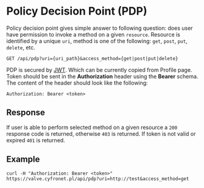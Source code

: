 # Policy Decision Point (PDP)

Policy decision point gives simple answer to following question: does user have
permission to invoke a method on a given `resource`. Resource is identified by
a unique `uri`, method is one of the following: `get`, `post`, `put`, `delete`, etc.

```
GET /api/pdp?uri={uri_path}&access_method={get|post|put|delete}
```

PDP is secured by [JWT](https://jwt.io). Which can be currently copied from
Profile page. Token should be sent in the **Authorization** header using the
**Bearer** schema. The content of the header should look like the following:

```
Authorization: Bearer <token>
```

## Response

If user is able to perform selected method on a given resource a `200` response code
is returned, otherwise `403` is returned. If token is not valid or expired `401`
is returned.

## Example

```
curl -H "Authorization: Bearer <token>" https://valve.cyfronet.pl/api/pdp?uri=http://test&access_method=get
```
